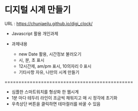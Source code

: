 # 디지털 시계 만들기

URL : https://chunjaeilu.github.io/digi_clock/

- Javascript 활용 개인과제

- 과제내용
  - new Date 활용, 시간정보 불러오기
  - 시, 분, 초 표시
  - 12시간제, am/pm 표시, 10의자리 0 표시
  - 기타사항 자유, 나만의 시계 만들기

==============================================

- 심플한 스마트워치를 형상화 한 웹시계
- 1분 마다 테두리 라인이 조금씩 채워지고 매 시 정각에 초기화
- 우측상단 버튼을 클릭하면 테마컬러를 바꿀 수 있음
